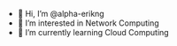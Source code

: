 - 👋 Hi, I’m @alpha-erikng
- 👀 I’m interested in Network Computing
- 🌱 I’m currently learning Cloud Computing

<!---
alpha-erikng/alpha-erikng is a ✨ special ✨ repository because its `README.md` (this file) appears on your GitHub profile.
You can click the Preview link to take a look at your changes.
--->
